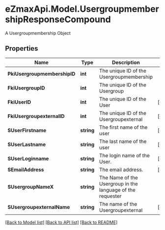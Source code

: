 # eZmaxApi.Model.UsergroupmembershipResponseCompound
A Usergroupmembership Object

## Properties

Name | Type | Description | Notes
------------ | ------------- | ------------- | -------------
**PkiUsergroupmembershipID** | **int** | The unique ID of the Usergroupmembership | 
**FkiUsergroupID** | **int** | The unique ID of the Usergroup | 
**FkiUserID** | **int** | The unique ID of the User | [optional] 
**FkiUsergroupexternalID** | **int** | The unique ID of the Usergroupexternal | [optional] 
**SUserFirstname** | **string** | The first name of the user | [optional] 
**SUserLastname** | **string** | The last name of the user | [optional] 
**SUserLoginname** | **string** | The login name of the User. | [optional] 
**SEmailAddress** | **string** | The email address. | [optional] 
**SUsergroupNameX** | **string** | The Name of the Usergroup in the language of the requester | 
**SUsergroupexternalName** | **string** | The name of the Usergroupexternal | [optional] 

[[Back to Model list]](../README.md#documentation-for-models) [[Back to API list]](../README.md#documentation-for-api-endpoints) [[Back to README]](../README.md)

